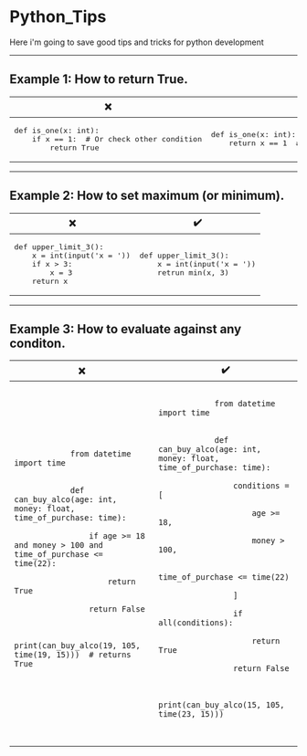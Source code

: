 # Python_Tips
Here i'm going to save good tips and tricks for python development
<hr>

## Example 1: How to return True.
<table>
  <thead><tr><th>❌</th><th>✔️</th></tr></thead>
  <tbody>
    <tr>
      <td><pre class="python">def is_one(x: int):<br>    if x == 1:  # Or check other condition<br>        return True</pre></td>
      <td><pre class="python">def is_one(x: int):<br>    return x == 1  # Or return other condition</pre></td>
    </tr>
  </tbody>
</table>
<hr>

## Example 2: How to set maximum (or minimum).
<table>
  <thead><tr><th>❌</th><th>✔️</th></tr></thead>
  <tbody>
    <tr>
      <td><pre class="python">def upper_limit_3():<br>    x = int(input('x = '))<br>    if x > 3:<br>        x = 3<br>    return x</pre></td>
      <td><pre class="python">def upper_limit_3():<br>    x = int(input('x = '))<br>    retrun min(x, 3)</pre></td>
    </tr>
  </tbody>
</table>
<hr>

## Example 3: How to evaluate against any conditon.
<table>
  <thead><tr><th>❌</th><th>✔️</th></tr></thead>
  <tbody>
    <tr>
      <td>
        <pre>
          <code class="python">
            from datetime import time<br><br>
            def can_buy_alco(age: int, money: float, time_of_purchase: time):<br>
                if age >= 18 and money > 100 and time_of_purchase <= time(22):<br>
                    return True<br>
                return False<br><br>
            print(can_buy_alco(19, 105, time(19, 15)))  # returns True
          </code>
        </pre>
      </td>
      <td>
        <pre>
          <code class="python">
            from datetime import time<br><br>
            def can_buy_alco(age: int, money: float, time_of_purchase: time):<br>
                conditions = [<br>
                    age >= 18,<br>
                    money > 100,<br>
                    time_of_purchase <= time(22)<br>
                ]<br>
                if all(conditions):<br>
                    return True<br>
                return False<br><br>
            print(can_buy_alco(15, 105, time(23, 15)))
          </code>
        </pre>
      </td>
    </tr>
  </tbody>
</table>

